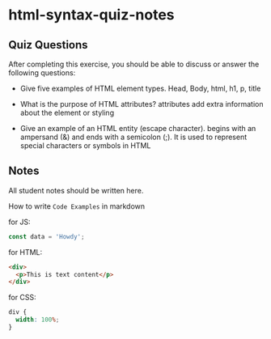 # html-syntax-quiz-notes

## Quiz Questions

After completing this exercise, you should be able to discuss or answer the following questions:

- Give five examples of HTML element types. Head, Body, html, h1, p, title

- What is the purpose of HTML attributes? attributes add extra information about the element or styling

- Give an example of an HTML entity (escape character). begins with an ampersand (&) and ends with a semicolon (;). It is used to represent special characters or symbols in HTML

## Notes

All student notes should be written here.

How to write `Code Examples` in markdown

for JS:

```javascript
const data = 'Howdy';
```

for HTML:

```html
<div>
  <p>This is text content</p>
</div>
```

for CSS:

```css
div {
  width: 100%;
}
```
